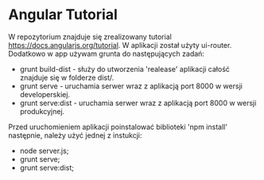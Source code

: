 # Angular Tutorial
W repozytorium znajduje się zrealizowany tutorial https://docs.angularjs.org/tutorial. W aplikacji został użyty ui-router. Dodatkowo w app używam grunta do następujących zadań:
- grunt build-dist - służy do utworzenia 'realease' aplikacji całość znajduje się w folderze dist/.
- grunt serve - uruchamia serwer wraz z aplikacją port 8000 w wersji developerskiej.
- grunt serve:dist - uruchamia serwer wraz z aplikacją port 8000 w wersji produkcyjnej.

Przed uruchomieniem aplikacji poinstalować biblioteki 'npm install' następnie, należy użyć jednej z instukcji:
- node server.js;
- grunt serve;
- grunt serve:dist;